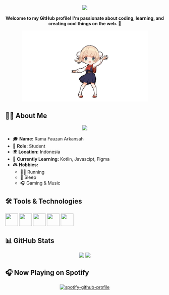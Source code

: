 <!-- HEADER ANIMASI -->
<p align="center">
  <img src="https://capsule-render.vercel.app/api?text=Hi%20There!%👋&animation=twinkling&type=venom&color=gradient&height=150"/>
</p>

<!-- KATA PENGANTAR -->
<p align="center">
  <b>Welcome to my GitHub profile! I'm passionate about coding, learning, and creating cool things on the web. 🚀</b>
</p>

<!-- GIF -->
<p align="center">
  <img src="img/shigureUi.gif" width="400" />
</p>

## 🧑‍💻 About Me

<p align="center">
  <img src="img/mfDoom.gif" width="400" />
</p>

- 🎓 **Name:** Rama Fauzan Arkansah
- 💼 **Role:** Student
- 🌍 **Location:** Indonesia
- 🎯 **Currently Learning:** Kotlin, Javascipt, Figma
- 🎮 **Hobbies:**
  - 🏃‍♂️ Running
  - 🛌 Sleep
  - 🎧 Gaming & Music

<!-- TOOLS USED -->

## 🛠️ Tools & Technologies

<p align="left"> <img src="https://cdn.jsdelivr.net/gh/devicons/devicon/icons/html5/html5-original.svg" width="40" height="40"/> <img src="https://cdn.jsdelivr.net/gh/devicons/devicon/icons/css3/css3-original.svg" width="40" height="40"/> <img <img src="https://cdn.jsdelivr.net/gh/devicons/devicon/icons/mysql/mysql-original.svg" width="40" height="40"/> <img src="https://cdn.jsdelivr.net/gh/devicons/devicon/icons/github/github-original.svg" width="40" height="40"/> <img src="https://cdn.jsdelivr.net/gh/devicons/devicon/icons/bootstrap/bootstrap-original.svg" width="40" height="40"/> </p>

<!-- GITHUB STATS -->

## 📊 GitHub Stats

<p align="center"> <img src="https://github-readme-stats.vercel.app/api?username=Amaaaa4real&show_icons=true&theme=radical" width="400"/> <img src="https://github-readme-stats.vercel.app/api/top-langs/?username=Amaaaa4real&layout=compact&theme=radical" width="300"/> </p>

## 🎧 Now Playing on Spotify

<p align="center">
  <a href="https://spotify-github-profile.kittinanx.com/api/view?uid=31cr4r5qibblr324zyt3xlmq3ob4&redirect=true">
    <img src="https://spotify-github-profile.kittinanx.com/api/view?uid=31cr4r5qibblr324zyt3xlmq3ob4&cover_image=true&theme=default&show_offline=true&background_color=121212&interchange=true&bar_color=53b14f&bar_color_cover=false" alt="spotify-github-profile" />
  </a>
</p>
